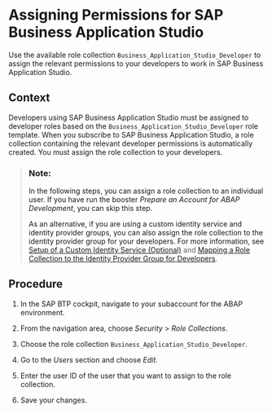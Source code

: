 <!-- loioa08c1cb7def34798891b0a1ac6ddbd96 -->

# Assigning Permissions for SAP Business Application Studio

Use the available role collection `Business_Application_Studio_Developer` to assign the relevant permissions to your developers to work in SAP Business Application Studio.



<a name="loioa08c1cb7def34798891b0a1ac6ddbd96__context_mmv_2df_r4b"/>

## Context

Developers using SAP Business Application Studio must be assigned to developer roles based on the `Business_Application_Studio_Developer` role template. When you subscribe to SAP Business Application Studio, a role collection containing the relevant developer permissions is automatically created. You must assign the role collection to your developers.

> ### Note:  
> In the following steps, you can assign a role collection to an individual user. If you have run the booster *Prepare an Account for ABAP Development*, you can skip this step.
> 
> As an alternative, if you are using a custom identity service and identity provider groups, you can also assign the role collection to the identity provider group for your developers. For more information, see [Setup of a Custom Identity Service \(Optional\)](Setup_of_a_Custom_Identity_Service_(Optional)_550251a.md) and [Mapping a Role Collection to the Identity Provider Group for Developers](Mapping_a_Role_Collection_to_the_Identity_Provider_Group_for_Developers_e1a5052.md).



## Procedure

1.  In the SAP BTP cockpit, navigate to your subaccount for the ABAP environment.

2.  From the navigation area, choose *Security* \> *Role Collections*.

3.  Choose the role collection `Business_Application_Studio_Developer`.

4.  Go to the *Users* section and choose *Edit*.

5.  Enter the user ID of the user that you want to assign to the role collection.

6.  Save your changes.


